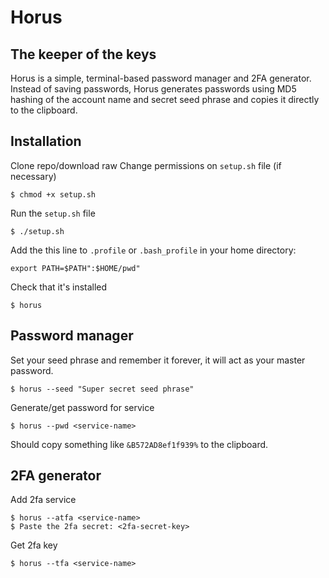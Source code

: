 # Horus
## The keeper of the keys

Horus is a simple, terminal-based password manager and 2FA generator.
Instead of saving passwords, Horus generates passwords using MD5 hashing of the account name and secret seed phrase and copies it directly to the clipboard.

## Installation
Clone repo/download raw
Change permissions on `setup.sh` file (if necessary)
```
$ chmod +x setup.sh
```
Run the `setup.sh` file
```
$ ./setup.sh
```
Add the this line to `.profile` or `.bash_profile` in your home directory:
```
export PATH=$PATH":$HOME/pwd"
```
Check that it's installed
```
$ horus
```

## Password manager
Set your seed phrase and remember it forever, it will act as your master password.
```
$ horus --seed "Super secret seed phrase"
```
Generate/get password for service
```
$ horus --pwd <service-name>
```
Should copy something like `&B572AD8ef1f939%` to the clipboard.

## 2FA generator
Add 2fa service
```
$ horus --atfa <service-name>
$ Paste the 2fa secret: <2fa-secret-key>
```
Get 2fa key
```
$ horus --tfa <service-name>
```
